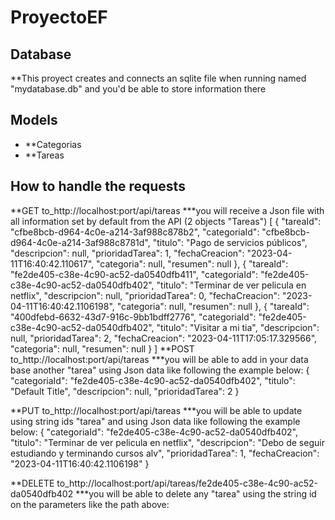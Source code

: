 ﻿# ProyectoEF
 
 ## Database
 **This proyect creates and connects an sqlite file when running named "mydatabase.db" and you'd be able to store information there
 
 ## Models
 * **Categorias
 * **Tareas

## How to handle the requests
**GET    to_http://localhost:port/api/tareas 
***you will receive a Json file with all information set by default from the API (2 objects "Tareas")
[
	{
		"tareaId": "cfbe8bcb-d964-4c0e-a214-3af988c878b2",
		"categoriaId": "cfbe8bcb-d964-4c0e-a214-3af988c8781d",
		"titulo": "Pago de servicios públicos",
		"descripcion": null,
		"prioridadTarea": 1,
		"fechaCreacion": "2023-04-11T16:40:42.110617",
		"categoria": null,
		"resumen": null
	},
	{
		"tareaId": "fe2de405-c38e-4c90-ac52-da0540dfb411",
		"categoriaId": "fe2de405-c38e-4c90-ac52-da0540dfb402",
		"titulo": "Terminar de ver pelicula en netflix",
		"descripcion": null,
		"prioridadTarea": 0,
		"fechaCreacion": "2023-04-11T16:40:42.1106198",
		"categoria": null,
		"resumen": null
	},
	{
		"tareaId": "400dfebd-6632-43d7-916c-9bb1bdff2776",
		"categoriaId": "fe2de405-c38e-4c90-ac52-da0540dfb402",
		"titulo": "Visitar a mi tia",
		"descripcion": null,
		"prioridadTarea": 2,
		"fechaCreacion": "2023-04-11T17:05:17.329566",
		"categoria": null,
		"resumen": null
	}
]
**POST    to_http://localhost:port/api/tareas 
***you will be able to add in your data base another "tarea" using Json data like following the example below:
{
		"categoriaId": "fe2de405-c38e-4c90-ac52-da0540dfb402",
		"titulo": "Default Title",
		"descripcion": null,
		"prioridadTarea": 2
	}
  
**PUT    to_http://localhost:port/api/tareas 
***you will be able to update using string ids "tarea" and using Json data like following the example below:
{
		"categoriaId": "fe2de405-c38e-4c90-ac52-da0540dfb402",
		"titulo": "Terminar de ver pelicula en netflix",
		"descripcion": "Debo de seguir estudiando y terminando cursos alv",
		"prioridadTarea": 1,
		"fechaCreacion": "2023-04-11T16:40:42.1106198"
	}
  
**DELETE    to_http://localhost:port/api/tareas/fe2de405-c38e-4c90-ac52-da0540dfb402
***you will be able to delete any "tarea" using the string id on the parameters like the path above:
  
  
  
  

